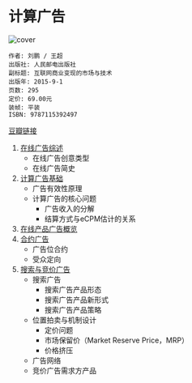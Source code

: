 # 计算广告
![cover](https://img3.doubanio.com/lpic/s28280564.jpg)

    作者: 刘鹏 / 王超 
    出版社: 人民邮电出版社
    副标题: 互联网商业变现的市场与技术
    出版年: 2015-9-1
    页数: 295
    定价: 69.00元
    装帧: 平装
    ISBN: 9787115392497

[豆瓣链接](https://book.douban.com/subject/26596778/)

1. [在线广告综述][1]
    - 在线广告创意类型
    - 在线广告简史
1. [计算广告基础][2]
    - 广告有效性原理
    - 计算广告的核心问题
        - 广告收入的分解
        - 结算方式与eCPM估计的关系
1. [在线产品广告概览][3]
1. [合约广告][4]
    - 广告位合约
    - 受众定向
1. [搜索与竞价广告][5]
    - 搜索广告
        - 搜索广告产品形态
        - 搜索广告产品新形式
        - 搜索广告产品策略
    - 位置拍卖与机制设计
        - 定价问题
        - 市场保留价（Market Reserve Price，MRP）
        - 价格挤压
    - 广告网络
    - 竞价广告需求方产品

[1]: chap1.md
[2]: chap2.ipynb
[3]: chap3.md
[4]: chap4.md
[5]: chap5.ipynb
